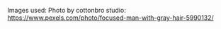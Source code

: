 Images used: Photo by cottonbro studio: https://www.pexels.com/photo/focused-man-with-gray-hair-5990132/